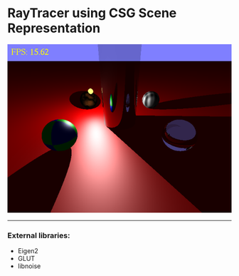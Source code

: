 RayTracer using CSG Scene Representation 
========================================


![Scene](examples/scene.png)

---

### External libraries:

* Eigen2
* GLUT
* libnoise
